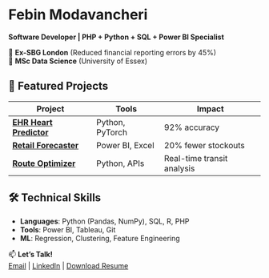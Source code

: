 # Febin Modavancheri  
**Software Developer | PHP + Python + SQL + Power BI Specialist**  

🔹 **Ex-SBG London** (Reduced financial reporting errors by 45%)  
🔹 **MSc Data Science** (University of Essex)  

## 🚀 Featured Projects  
| Project | Tools | Impact |  
|---------|-------|--------|  
| **[EHR Heart Predictor](projects/ehr)** | Python, PyTorch | 92% accuracy |  
| **[Retail Forecaster](projects/retail)** | Power BI, Excel | 20% fewer stockouts |  
| **[Route Optimizer](projects/transport)** | Python, APIs | Real-time transit analysis |  

## 🛠️ Technical Skills  
- **Languages**: Python (Pandas, NumPy), SQL, R, PHP
- **Tools**: Power BI, Tableau, Git  
- **ML**: Regression, Clustering, Feature Engineering  

📫 **Let’s Talk!**  
[Email](mailto:febinmodavancheri@gmail.com) | [LinkedIn](https://linkedin.com/in/febinmodavancheri) | [Download Resume](resume/Febin_Resume.pdf)  

